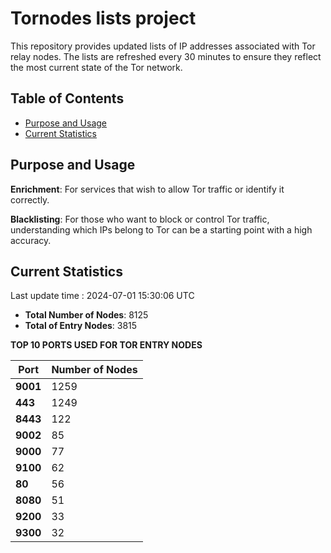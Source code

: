 # Tornodes lists project

This repository provides updated lists of IP addresses associated with Tor relay nodes. The lists are refreshed every 30 minutes to ensure they reflect the most current state of the Tor network.

## Table of Contents

- [Purpose and Usage](#purpose-and-usage)
- [Current Statistics](#current-statistics)


## Purpose and Usage

**Enrichment**: For services that wish to allow Tor traffic or identify it correctly.

**Blacklisting**: For those who want to block or control Tor traffic, understanding which IPs belong to Tor can be a starting point with a high accuracy.

## Current Statistics

Last update time : 2024-07-01 15:30:06 UTC

- **Total Number of Nodes**: 8125
- **Total of Entry Nodes**: 3815

**TOP 10 PORTS USED FOR TOR ENTRY NODES**

| **Port** | **Number of Nodes** |
|------|-----------------|
| **9001**   | 1259  |
| **443**   | 1249  |
| **8443**   | 122  |
| **9002**   | 85  |
| **9000**   | 77  |
| **9100**   | 62  |
| **80**   | 56  |
| **8080**   | 51  |
| **9200**   | 33  |
| **9300**   | 32  |

